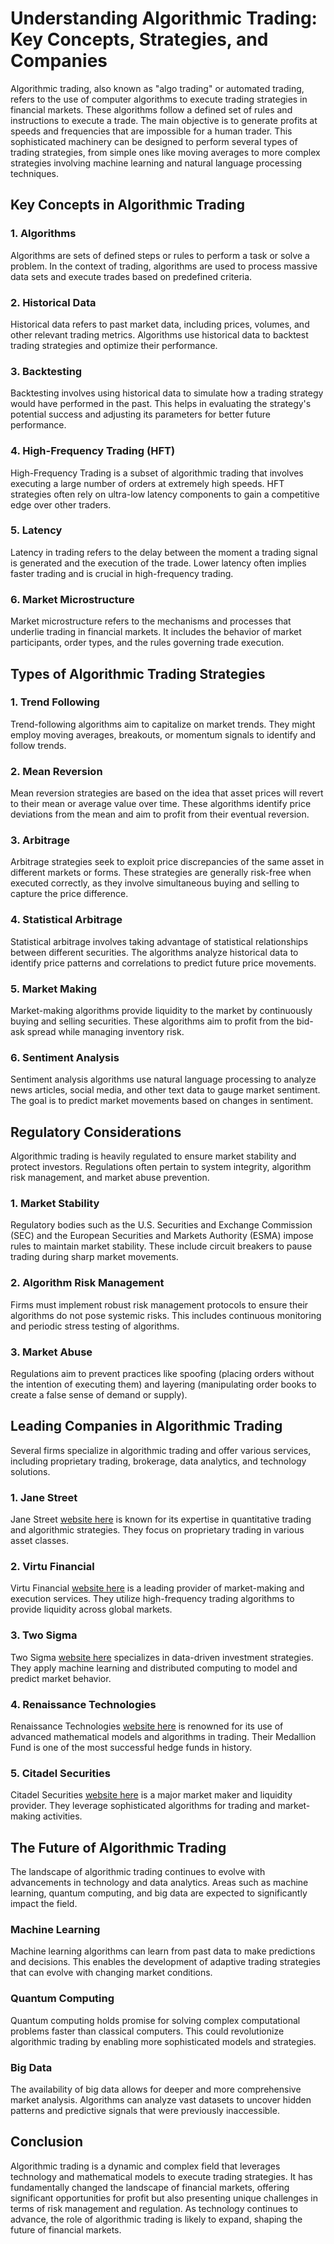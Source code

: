 # Understanding Algorithmic Trading: Key Concepts, Strategies, and Companies

Algorithmic trading, also known as "algo trading" or automated trading, refers to the use of computer algorithms to execute trading strategies in financial markets. These algorithms follow a defined set of rules and instructions to execute a trade. The main objective is to generate profits at speeds and frequencies that are impossible for a human trader. This sophisticated machinery can be designed to perform several types of trading strategies, from simple ones like moving averages to more complex strategies involving machine learning and natural language processing techniques.

## Key Concepts in Algorithmic Trading

### 1. Algorithms

Algorithms are sets of defined steps or rules to perform a task or solve a problem. In the context of trading, algorithms are used to process massive data sets and execute trades based on predefined criteria.

### 2. Historical Data

Historical data refers to past market data, including prices, volumes, and other relevant trading metrics. Algorithms use historical data to backtest trading strategies and optimize their performance.

### 3. Backtesting

Backtesting involves using historical data to simulate how a trading strategy would have performed in the past. This helps in evaluating the strategy's potential success and adjusting its parameters for better future performance.

### 4. High-Frequency Trading (HFT)

High-Frequency Trading is a subset of algorithmic trading that involves executing a large number of orders at extremely high speeds. HFT strategies often rely on ultra-low latency components to gain a competitive edge over other traders.

### 5. Latency

Latency in trading refers to the delay between the moment a trading signal is generated and the execution of the trade. Lower latency often implies faster trading and is crucial in high-frequency trading.

### 6. Market Microstructure

Market microstructure refers to the mechanisms and processes that underlie trading in financial markets. It includes the behavior of market participants, order types, and the rules governing trade execution.

## Types of Algorithmic Trading Strategies

### 1. Trend Following

Trend-following algorithms aim to capitalize on market trends. They might employ moving averages, breakouts, or momentum signals to identify and follow trends. 

### 2. Mean Reversion

Mean reversion strategies are based on the idea that asset prices will revert to their mean or average value over time. These algorithms identify price deviations from the mean and aim to profit from their eventual reversion.

### 3. Arbitrage

Arbitrage strategies seek to exploit price discrepancies of the same asset in different markets or forms. These strategies are generally risk-free when executed correctly, as they involve simultaneous buying and selling to capture the price difference.

### 4. Statistical Arbitrage

Statistical arbitrage involves taking advantage of statistical relationships between different securities. The algorithms analyze historical data to identify price patterns and correlations to predict future price movements.

### 5. Market Making

Market-making algorithms provide liquidity to the market by continuously buying and selling securities. These algorithms aim to profit from the bid-ask spread while managing inventory risk.

### 6. Sentiment Analysis

Sentiment analysis algorithms use natural language processing to analyze news articles, social media, and other text data to gauge market sentiment. The goal is to predict market movements based on changes in sentiment.

## Regulatory Considerations

Algorithmic trading is heavily regulated to ensure market stability and protect investors. Regulations often pertain to system integrity, algorithm risk management, and market abuse prevention.

### 1. Market Stability

Regulatory bodies such as the U.S. Securities and Exchange Commission (SEC) and the European Securities and Markets Authority (ESMA) impose rules to maintain market stability. These include circuit breakers to pause trading during sharp market movements.

### 2. Algorithm Risk Management

Firms must implement robust risk management protocols to ensure their algorithms do not pose systemic risks. This includes continuous monitoring and periodic stress testing of algorithms.

### 3. Market Abuse

Regulations aim to prevent practices like spoofing (placing orders without the intention of executing them) and layering (manipulating order books to create a false sense of demand or supply).

## Leading Companies in Algorithmic Trading

Several firms specialize in algorithmic trading and offer various services, including proprietary trading, brokerage, data analytics, and technology solutions.

### 1. Jane Street

Jane Street [website here](https://www.janestreet.com/) is known for its expertise in quantitative trading and algorithmic strategies. They focus on proprietary trading in various asset classes.

### 2. Virtu Financial

Virtu Financial [website here](https://www.virtu.com/) is a leading provider of market-making and execution services. They utilize high-frequency trading algorithms to provide liquidity across global markets.

### 3. Two Sigma

Two Sigma [website here](https://www.twosigma.com/) specializes in data-driven investment strategies. They apply machine learning and distributed computing to model and predict market behavior.

### 4. Renaissance Technologies

Renaissance Technologies [website here](https://www.rentec.com/) is renowned for its use of advanced mathematical models and algorithms in trading. Their Medallion Fund is one of the most successful hedge funds in history.

### 5. Citadel Securities

Citadel Securities [website here](https://www.citadelsecurities.com/) is a major market maker and liquidity provider. They leverage sophisticated algorithms for trading and market-making activities.

## The Future of Algorithmic Trading

The landscape of algorithmic trading continues to evolve with advancements in technology and data analytics. Areas such as machine learning, quantum computing, and big data are expected to significantly impact the field.

### Machine Learning

Machine learning algorithms can learn from past data to make predictions and decisions. This enables the development of adaptive trading strategies that can evolve with changing market conditions.

### Quantum Computing

Quantum computing holds promise for solving complex computational problems faster than classical computers. This could revolutionize algorithmic trading by enabling more sophisticated models and strategies.

### Big Data

The availability of big data allows for deeper and more comprehensive market analysis. Algorithms can analyze vast datasets to uncover hidden patterns and predictive signals that were previously inaccessible.

## Conclusion

Algorithmic trading is a dynamic and complex field that leverages technology and mathematical models to execute trading strategies. It has fundamentally changed the landscape of financial markets, offering significant opportunities for profit but also presenting unique challenges in terms of risk management and regulation. As technology continues to advance, the role of algorithmic trading is likely to expand, shaping the future of financial markets.